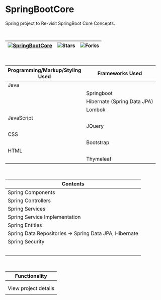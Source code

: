 # SpringBootCore
Spring project to Re-visit SpringBoot Core Concepts.

<br>

| [![SpringBootCore](https://img.shields.io/badge/SpringBootCore-Concepts-<COLOR>.svg)](https://shields.io/) | ![Stars](https://img.shields.io/github/stars/david-kariuki/springbootcore?style=social) | ![Forks](https://img.shields.io/github/forks/david-kariuki/springbootcore?style=social) |
--| --| --|

<br>

| Programming/Markup/Styling<br>Used | Frameworks Used <br> |
|-|-|
| Java |
|| Springboot |
|| Hibernate (Spring Data JPA) | 
|| Lombok |
| JavaScript |
|| JQuery |
|CSS|
|| Bootstrap |
|HTML|
|| Thymeleaf |

<br>

| Contents |
|-|
| Spring Components |
| Spring Controllers |
| Spring Services |
| Spring Service Implementation |
| Spring Entities |
| Spring Data Repositories -> Spring Data JPA, Hibernate |
| Spring Security |
||
||
||
||
||

<br>

| Functionality |
| -|
||
||
| View project details |
||

